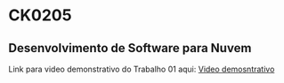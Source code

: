# CK0205

## Desenvolvimento de Software para Nuvem

Link para video demonstrativo do Trabalho 01 aqui: [Video demosntrativo](https://#)